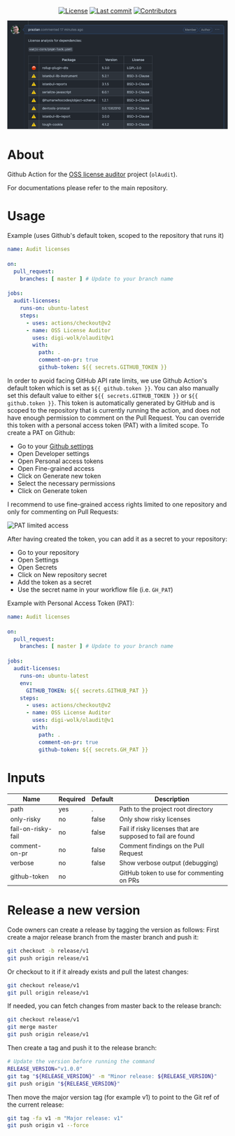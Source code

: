 <div align="center">

[![License](https://img.shields.io/github/license/digi-wolk/olaudit-action?color=blue&label=License&style=flat-square)](https://github.com/digi-wolk/olaudit-action/blob/main/LICENSE.md)
[![Last commit](https://img.shields.io/github/last-commit/digi-wolk/olaudit-action.svg?color=blue&style=flat-square)](https://github.com/digi-wolk/olaudit-action/commits/main)
[![Contributors](https://img.shields.io/github/contributors/digi-wolk/olaudit-action?color=blue&style=flat-square)](https://github.com/digi-wolk/olaudit-action/graphs/contributors)


![olAudit Github PR Comment.png](assets/screenshots/olaudit-github-pr-comment-1.png?v=1)

</div>

# About

Github Action for the [OSS license auditor](https://github.com/digi-wolk/oss-license-auditor) project (`olAudit`).

For documentations please refer to the main repository.

# Usage

Example (uses Github's default token, scoped to the repository that runs it)

```yaml
name: Audit licenses

on:
  pull_request:
    branches: [ master ] # Update to your branch name

jobs:
  audit-licenses:
    runs-on: ubuntu-latest
    steps:
      - uses: actions/checkout@v2
      - name: OSS License Auditor
        uses: digi-wolk/olaudit@v1
        with:
          path: .
          comment-on-pr: true
          github-token: ${{ secrets.GITHUB_TOKEN }}
```

In order to avoid facing GitHub API rate limits, we use Github Action's default token which is set 
as `${{ github.token }}`. You can also manually set this default value to either
`${{ secrets.GITHUB_TOKEN }}` or `${{ github.token }}`.
This token is automatically generated by GitHub and is scoped to the repository that is currently running the action,
and does not have enough permission to comment on the Pull Request. You can override this token with a personal 
access token (PAT) with a limited scope.
To create a PAT on Github:
- Go to your [Github settings](https://github.com/settings/profile)
- Open Developer settings
- Open Personal access tokens
- Open Fine-grained access
- Click on Generate new token
- Select the necessary permissions
- Click on Generate token

I recommend to use fine-grained access rights limited to one repository and only for commenting on Pull Requests:

![PAT limited access](assets/screenshots/pat-limited-access.png)

After having created the token, you can add it as a secret to your repository:
- Go to your repository
- Open Settings
- Open Secrets
- Click on New repository secret
- Add the token as a secret
- Use the secret name in your workflow file (i.e. `GH_PAT`)

Example with Personal Access Token (PAT):

```yaml
name: Audit licenses

on:
  pull_request:
    branches: [ master ] # Update to your branch name

jobs:
  audit-licenses:
    runs-on: ubuntu-latest
    env:
      GITHUB_TOKEN: ${{ secrets.GITHUB_PAT }}
    steps:
      - uses: actions/checkout@v2
      - name: OSS License Auditor
        uses: digi-wolk/olaudit@v1
        with:
          path: .
          comment-on-pr: true
          github-token: ${{ secrets.GH_PAT }}
```

# Inputs

| Name               | Required | Default | Description                                                |
|--------------------|----------|---------|------------------------------------------------------------|
| path               | yes      | .       | Path to the project root directory                         |
| only-risky         | no       | false   | Only show risky licenses                                   |
| fail-on-risky-fail | no       | false   | Fail if risky licenses that are supposed to fail are found |
| comment-on-pr      | no       | false   | Comment findings on the Pull Request                       |
| verbose            | no       | false   | Show verbose output (debugging)                            |
| github-token       | no       |         | GitHub token to use for commenting on PRs                  |

# Release a new version
Code owners can create a release by tagging the version as follows:
First create a major release branch from the master branch and push it:
```bash
git checkout -b release/v1
git push origin release/v1
```
Or checkout to it if it already exists and pull the latest changes:
```bash
git checkout release/v1
git pull origin release/v1
```
If needed, you can fetch changes from master back to the release branch:
```bash
git checkout release/v1
git merge master
git push origin release/v1
```
Then create a tag and push it to the release branch:
```bash
# Update the version before running the command
RELEASE_VERSION="v1.0.0"
git tag "${RELEASE_VERSION}" -m "Minor release: ${RELEASE_VERSION}"
git push origin "${RELEASE_VERSION}"
```
Then move the major version tag (for example v1) to point to the Git ref of the current release:
```bash
git tag -fa v1 -m "Major release: v1"
git push origin v1 --force
```
